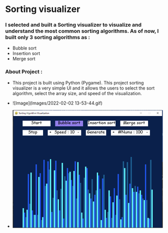 # Sorting visualizer
### I selected and built a Sorting visualizer to visualize and understand the most common sorting algorithms. As of now, I built only 3 sorting algorithms as :


*   Bubble sort
*   Insertion sort
*    Merge sort

### About Project :
* This project is built using Python (Pygame). This project sorting visualizer is a very simple UI and it allows the users to select the sort algorithm, select the array size, and speed of the visualization.


* ![Image](Images/2022-02-02 13-53-44.gif)


* ![Image](Images/Capture.PNG)
